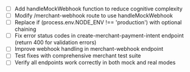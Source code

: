- [ ] Add handleMockWebhook function to reduce cognitive complexity
- [ ] Modify /merchant-webhook route to use handleMockWebhook
- [ ] Replace if (process.env.NODE_ENV !== 'production') with optional chaining
- [ ] Fix error status codes in create-merchant-payment-intent endpoint (return 400 for validation errors)
- [ ] Improve webhook handling in merchant-webhook endpoint
- [ ] Test fixes with comprehensive merchant test suite
- [ ] Verify all endpoints work correctly in both mock and real modes
